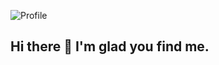 
![Profile](https://drive.google.com/uc?id=1qqbZKFWCSAxm1VUrhvmnCoQ_leVqEWAb)

## Hi there 👋 I'm glad you find me.
